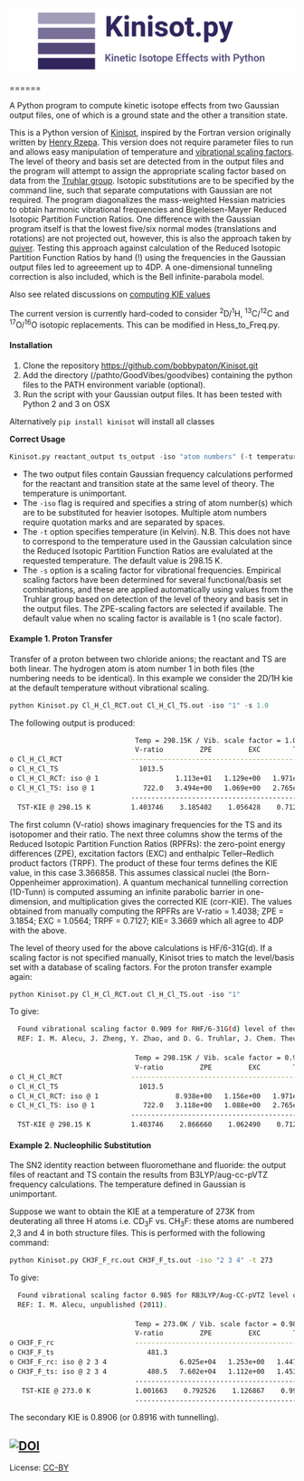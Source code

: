 ![Kinisot Banner](kinisot_banner.png)

======

A Python program to compute kinetic isotope effects from two Gaussian output files, one of which is a ground state and the other a transition state.

This is a Python version of [Kinisot](http://dx.doi.org/10.5281/zenodo.19272), inspired by the Fortran version originally written by [Henry Rzepa](https://en.wikipedia.org/wiki/Henry_Rzepa). This version does not require parameter files to run and allows easy manipulation of temperature and [vibrational scaling factors](http://t1.chem.umn.edu/freqscale/index.html). The level of theory and basis set are detected from in the output files and the program will attempt to assign the appropriate scaling factor based on data from the [Truhlar group](https://t1.chem.umn.edu/freqscale/index.html). Isotopic substitutions are to be specified by the command line, such that separate computations with Gaussian are not required. The program diagonalizes the mass-weighted Hessian matricies to obtain harmonic vibrational frequencies and Bigeleisen-Mayer Reduced Isotopic Partition Function Ratios. One difference with the Gaussian program itself is that the lowest five/six normal modes (translations and rotations) are not projected out, however, this is also the approach taken by [quiver](https://github.com/ekwan/quiver). Testing  this approach against calculation of the Reduced Isotopic Partition Function Ratios by hand (!) using the frequencies in the Gaussian output files led to agreeement up to 4DP. A one-dimensional tunneling correction is also included, which is the Bell infinite-parabola model.

Also see related discussions on [computing KIE values](http://www.ch.imperial.ac.uk/rzepa/blog/?p=14327)

The current version is currently hard-coded to consider <sup>2</sup>D/<sup>1</sup>H, <sup>13</sup>C/<sup>12</sup>C and <sup>17</sup>O/<sup>16</sup>O isotopic replacements. This can be modified in Hess_to_Freq.py. 

#### Installation
1. Clone the repository https://github.com/bobbypaton/Kinisot.git
2. Add the directory (/pathto/GoodVibes/goodvibes) containing the python files to the PATH environment variable (optional). 
3. Run the script with your Gaussian output files. It has been tested with Python 2 and 3 on OSX

Alternatively `pip install kinisot` will install all classes

**Correct Usage**

```python
Kinisot.py reactant_output ts_output -iso "atom numbers" (-t temperature) (-s scalefactor)  
```
*	The two output files contain Gaussian frequency calculations performed for the reactant and transition state at the same level of theory. The temperature is unimportant.
*	The `-iso` flag is required and specifies a string of atom number(s) which are to be substituted for heavier isotopes. Multiple atom numbers require quotation marks and are separated by spaces.
*	The `-t` option specifies temperature (in Kelvin). N.B. This does not have to correspond to the temperature used in the Gaussian calculation since the Reduced Isotopic Partition Function Ratios are evalulated at the requested temperature. The default value is 298.15 K.
*	The `-s` option is a scaling factor for vibrational frequencies. Empirical scaling factors have been determined for several functional/basis set combinations, and these are applied automatically using values from the Truhlar group based on detection of the level of theory and basis set in the output files. The ZPE-scaling factors are selected if available. The default value when no scaling factor is available is 1 (no scale factor).

#### Example 1. Proton Transfer
Transfer of a proton between two chloride anions; the reactant and TS are both linear. The hydrogen atom is atom number 1 in both files (the numbering needs to be identical). In this example we consider the 2D/1H kie at the default temperature without vibrational scaling.

```python
python Kinisot.py Cl_H_Cl_RCT.out Cl_H_Cl_TS.out -iso "1" -s 1.0
```

The following output is produced:

```bash
                               Temp = 298.15K / Vib. scale factor = 1.0 
                               V-ratio         ZPE         EXC        TRPF         KIE     1D-tunn    corr-KIE 
o Cl_H_Cl_RCT                 --------------------------------------------------------------------------------
o Cl_H_Cl_TS                    1013.5 
o Cl_H_Cl_RCT: iso @ 1                   1.113e+01   1.129e+00   1.971e+00 
o Cl_H_Cl_TS: iso @ 1            722.0   3.494e+00   1.069e+00   2.765e+00 
                              -------------------------------------------------------------------------------- 
  TST-KIE @ 298.15 K          1.403746    3.185402    1.056428    0.712742    3.366858    2.156937    7.262101 
```

The first column (V-ratio) shows imaginary frequencies for the TS and its isotopomer and their ratio. The next three columns show the terms of the Reduced Isotopic Partition Function Ratios (RPFRs): the zero-point energy differences (ZPE), excitation factors (EXC) and enthalpic Teller–Redlich product factors (TRPF). The product of these four terms defines the KIE value, in this case 3.366858. This assumes classical nuclei (the Born-Oppenheimer approximation). A quantum mechanical tunnelling correction (1D-Tunn) is computed assuming an infinite parabolic barrier in one-dimension, and multiplication gives the corrected KIE (corr-KIE). The values obtained from manually computing the RPFRs are V-ratio = 1.4038; ZPE = 3.1854; EXC = 1.0564; TRPF =	0.7127; KIE=	3.3669 which all agree to 4DP with the above.

The level of theory used for the above calculations is HF/6-31G(d). If a scaling factor is not specified manually, Kinisot tries to match the level/basis set with a database of scaling factors. For the proton transfer example again:  

```python
python Kinisot.py Cl_H_Cl_RCT.out Cl_H_Cl_TS.out -iso "1"
```

To give:

```bash
  Found vibrational scaling factor 0.909 for RHF/6-31G(d) level of theory 
  REF: I. M. Alecu, J. Zheng, Y. Zhao, and D. G. Truhlar, J. Chem. Theory Comput. 6, 2872-2887 (2010). 

                               Temp = 298.15K / Vib. scale factor = 0.909 
                               V-ratio         ZPE         EXC        TRPF         KIE     1D-tunn    corr-KIE 
o Cl_H_Cl_RCT                 --------------------------------------------------------------------------------
o Cl_H_Cl_TS                    1013.5 
o Cl_H_Cl_RCT: iso @ 1                   8.938e+00   1.156e+00   1.971e+00  
o Cl_H_Cl_TS: iso @ 1            722.0   3.118e+00   1.088e+00   2.765e+00
                              -------------------------------------------------------------------------------- 
  TST-KIE @ 298.15 K          1.403746    2.866660    1.062490    0.712742    3.047348    2.156937    6.572937  
```

#### Example 2. Nucleophilic Substitution
The SN2 identity reaction between fluoromethane and fluoride: the output files of reactant and TS contain the results from B3LYP/aug-cc-pVTZ frequency calculations. The temperature defined in Gaussian is unimportant.

Suppose we want to obtain the KIE at a temperature of 273K from deuterating all three H atoms i.e. CD<sub>3</sub>F vs. CH<sub>3</sub>F: these atoms are numbered 2,3 and 4 in both structure files. This is performed with the following command:

```bash
python Kinisot.py CH3F_F_rc.out CH3F_F_ts.out -iso "2 3 4" -t 273
```

To give:

```bash  
  Found vibrational scaling factor 0.985 for RB3LYP/Aug-CC-pVTZ level of theory 
  REF: I. M. Alecu, unpublished (2011). 

                               Temp = 273.0K / Vib. scale factor = 0.985 
                               V-ratio         ZPE         EXC        TRPF         KIE     1D-tunn    corr-KIE 
o CH3F_F_rc                    --------------------------------------------------------------------------------
o CH3F_F_ts                       481.3 
o CH3F_F_rc: iso @ 2 3 4                  6.025e+04   1.253e+00   1.447e+01 
o CH3F_F_ts: iso @ 2 3 4          480.5   7.602e+04   1.112e+00   1.453e+01 
                               -------------------------------------------------------------------------------- 
   TST-KIE @ 273.0 K           1.001663    0.792526    1.126867    0.995606    0.890626    1.001003    0.891519 
                               --------------------------------------------------------------------------------
```

The secondary KIE is 0.8906 (or 0.8916 with tunnelling). 

[![DOI](https://zenodo.org/badge/16266/bobbypaton/Kinisot.svg)](https://zenodo.org/badge/latestdoi/16266/bobbypaton/Kinisot)
---
License: [CC-BY](https://creativecommons.org/licenses/by/3.0/)
